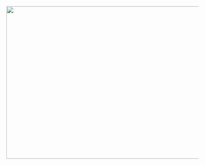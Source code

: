<p align='center'>
  <img height=400 width=800 src="https://wallpapercave.com/wp/wp5055500.gif">
</p>
